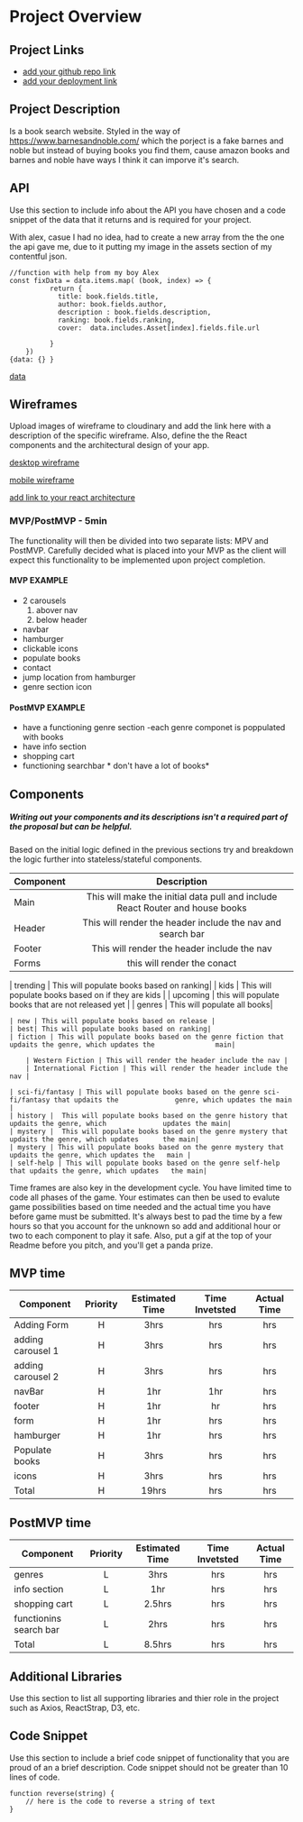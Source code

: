 # Project Overview

## Project Links

- [add your github repo link](https://github.com/redpumpkin21/Project-2)
- [add your deployment link](https://project-website-4t8g.onrender.com/)

## Project Description

Is a book search website. Styled in the way of https://www.barnesandnoble.com/ which the porject is a fake barnes and noble but instead of buying books you find them, cause amazon books and barnes and noble have ways I think it can imporve it's search. 

## API

Use this section to include info about the API you have chosen and a code snippet of the data that it returns and is required for your project. 

With alex, casue I had no idea, had to create a new array from the the one the api gave me, due to it putting my image in the assets section of my contentful json. 
```
//function with help from my boy Alex
const fixData = data.items.map( (book, index) => {
          return {
            title: book.fields.title,
            author: book.fields.author,
            description : book.fields.description,
            ranking: book.fields.ranking,
            cover:  data.includes.Asset[index].fields.file.url

          }
    })
{data: {} }
```
[data](https://res.cloudinary.com/dx3a3l6k0/image/upload/v1627667570/Screen_Shot_2021-07-30_at_1.49.09_PM_r2w8zn.png)

## Wireframes

Upload images of wireframe to cloudinary and add the link here with a description of the specific wireframe. Also, define the the React components and the architectural design of your app.

[desktop wireframe](https://res.cloudinary.com/dx3a3l6k0/image/upload/v1627589358/desktop_wirefram_2_fydblr.jpg)

[mobile wireframe](https://res.cloudinary.com/dx3a3l6k0/image/upload/v1627589365/phone_wrieframe_2_h8wncj.jpg)
 
[add link to your react architecture](https://docs.google.com/drawings/d/1-lyuWW1MqvBJNvNG6RQ3AIypMBYca-kl61t7l63Qry8/edit?usp=sharing)


### MVP/PostMVP - 5min

The functionality will then be divided into two separate lists: MPV and PostMVP.  Carefully decided what is placed into your MVP as the client will expect this functionality to be implemented upon project completion.  

#### MVP EXAMPLE
- 2 carousels
	1. abover nav
	2. below header
- navbar 
- hamburger
- clickable icons
- populate books
- contact
- jump location from hamburger
- genre section icon



#### PostMVP EXAMPLE

- have a functioning genre section 
-each genre componet is poppulated with books
- have info section
- shopping cart
- functioning searchbar * don't have a lot of books*


## Components
##### Writing out your components and its descriptions isn't a required part of the proposal but can be helpful.

Based on the initial logic defined in the previous sections try and breakdown the logic further into stateless/stateful components. 

| Component | Description | 
| --- | :---: |  
| Main| This will make the initial data pull and include React Router and house books| 
| Header | This will render the header include the nav  and search bar| 
| Footer | This will render the header include the nav | 
| Forms | this will render the conact|

| trending | This will populate books based on ranking| 
| kids | This will populate books based on if they are kids | 
| upcoming | this will populate books that are not released yet | 
| genres | This will populate all books|

	| new | This will populate books based on release | 
	| best| This will populate books based on ranking| 
	| fiction | This will populate books based on the genre fiction that updaits the genre, which updates the 				main| 

		| Western Fiction | This will render the header include the nav |
		| International Fiction | This will render the header include the nav |

	| sci-fi/fantasy | This will populate books based on the genre sci-fi/fantasy that updaits the          	genre, which updates the main | 
	| history |  This will populate books based on the genre history that updaits the genre, which   	 		updates the main| 
	| mystery |  This will populate books based on the genre mystery that updaits the genre, which updates 		the main|
	| mystery | This will populate books based on the genre mystery that updaits the genre, which updates the 	main | 
	| self-help | This will populate books based on the genre self-help that updaits the genre, which updates 	the	main|

Time frames are also key in the development cycle.  You have limited time to code all phases of the game.  Your estimates can then be used to evalute game possibilities based on time needed and the actual time you have before game must be submitted. It's always best to pad the time by a few hours so that you account for the unknown so add and additional hour or two to each component to play it safe. Also, put a gif at the top of your Readme before you pitch, and you'll get a panda prize.

## MVP time

| Component | Priority | Estimated Time | Time Invetsted | Actual Time |
| --- | :---: |  :---: | :---: | :---: |
| Adding Form | H | 3hrs| hrs | hrs |
| adding carousel 1 | H | 3hrs| hrs | hrs |
| adding carousel 2| H | 3hrs| hrs | hrs |
| navBar| H | 1hr|1hr | hrs |
| footer | H | 1hr| hr | hrs |
| form | H | 1hr| hrs | hrs |
| hamburger| H | 1hr| hrs | hrs |
| Populate books | H | 3hrs| hrs | hrs |
| icons | H | 3hrs| hrs | hrs |
| Total | H | 19hrs| hrs | hrs |

## PostMVP time
| Component | Priority | Estimated Time | Time Invetsted | Actual Time |
| --- | :---: |  :---: | :---: | :---: |
| genres | L | 3hrs| hrs | hrs |
| info section | L | 1hr| hrs | hrs |
| shopping cart | L | 2.5hrs| hrs | hrs |
| functionins search bar | L | 2hrs| hrs | hrs |
| Total | L | 8.5hrs| hrs | hrs |


## Additional Libraries
 Use this section to list all supporting libraries and thier role in the project such as Axios, ReactStrap, D3, etc. 

## Code Snippet

Use this section to include a brief code snippet of functionality that you are proud of an a brief description.  Code snippet should not be greater than 10 lines of code. 

```
function reverse(string) {
	// here is the code to reverse a string of text
}
```
